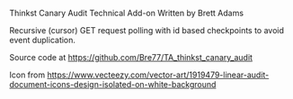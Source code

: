Thinkst Canary Audit Technical Add-on Written by Brett Adams

Recursive (cursor) GET request polling with id based checkpoints to avoid event duplication.

Source code at https://github.com/Bre77/TA_thinkst_canary_audit

Icon from https://www.vecteezy.com/vector-art/1919479-linear-audit-document-icons-design-isolated-on-white-background